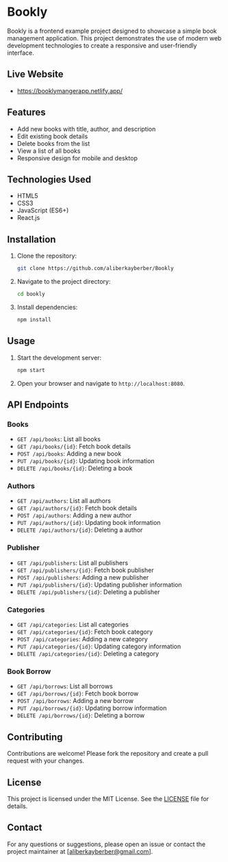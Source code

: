 # Bookly

Bookly is a frontend example project designed to showcase a simple book management application. This project demonstrates the use of modern web development technologies to create a responsive and user-friendly interface. 

## Live Website
 
- https://booklymangerapp.netlify.app/

## Features

- Add new books with title, author, and description
- Edit existing book details
- Delete books from the list
- View a list of all books
- Responsive design for mobile and desktop

## Technologies Used

- HTML5
- CSS3
- JavaScript (ES6+)
- React.js

## Installation

1. Clone the repository:
    ```sh
    git clone https://github.com/aliberkayberber/Bookly
    ```
2. Navigate to the project directory:
    ```sh
    cd bookly
    ```
3. Install dependencies:
    ```sh
    npm install
    ```

## Usage

1. Start the development server:
    ```sh
    npm start
    ```
2. Open your browser and navigate to `http://localhost:8080`.

## API Endpoints

### Books

- `GET /api/books`: List all books
- `GET /api/books/{id}`: Fetch book details
- `POST /api/books`: Adding a new book
- `PUT /api/books/{id}`: Updating book information
- `DELETE /api/books/{id}`: Deleting a book

### Authors

- `GET /api/authors`: List all authors
- `GET /api/authors/{id}`: Fetch book details
- `POST /api/authors`: Adding a new author
- `PUT /api/authors/{id}`: Updating book information
- `DELETE /api/authors/{id}`: Deleting a author

### Publisher

- `GET /api/publishers`: List all publishers
- `GET /api/publishers/{id}`: Fetch book publisher
- `POST /api/publishers`: Adding a new publisher
- `PUT /api/publishers/{id}`: Updating publisher information
- `DELETE /api/publishers/{id}`: Deleting a publisher

### Categories

- `GET /api/categories`: List all categories
- `GET /api/categories/{id}`: Fetch book category
- `POST /api/categories`: Adding a new category
- `PUT /api/categories/{id}`: Updating category information
- `DELETE /api/categories/{id}`: Deleting a category

### Book Borrow

- `GET /api/borrows`: List all borrows
- `GET /api/borrows/{id}`: Fetch book borrow
- `POST /api/borrows`: Adding a new borrow
- `PUT /api/borrows/{id}`: Updating borrow information
- `DELETE /api/borrows/{id}`: Deleting a borrow

## Contributing

Contributions are welcome! Please fork the repository and create a pull request with your changes.

## License

This project is licensed under the MIT License. See the [LICENSE](LICENSE) file for details.

## Contact

For any questions or suggestions, please open an issue or contact the project maintainer at [aliberkayberber@gmail.com].
